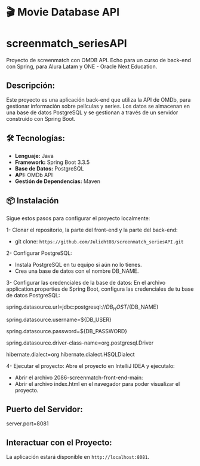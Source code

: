 # 🎬 Movie Database API

# screenmatch_seriesAPI
Proyecto de screenmatch con OMDB API. Echo para un curso de back-end con Spring, para Alura Latam y ONE - Oracle Next Education.

## Descripción:
Este proyecto es una aplicación back-end que utiliza la API de OMDb, para gestionar información sobre películas y series. Los datos se almacenan en una base de datos PostgreSQL y se gestionan a través de un servidor construido con Spring Boot.

## 🛠️ Tecnologías:
- **Lenguaje:** Java 
- **Framework:** Spring Boot 3.3.5
- **Base de Datos:** PostgreSQL
- **API:** OMDb API
- **Gestión de Dependencias:** Maven

## 📦 Instalación
Sigue estos pasos para configurar el proyecto localmente:

1- Clonar el repositorio, la parte del front-end y la parte del back-end:

- git clone: `https://github.com/Julieht08/screenmatch_seriesAPI.git`
  
2- Configurar PostgreSQL:

- Instala PostgreSQL en tu equipo si aún no lo tienes.
- Crea una base de datos con el nombre DB_NAME.
  
3- Configurar las credenciales de la base de datos: En el archivo application.properties de Spring Boot, configura las credenciales de tu base de datos PostgreSQL:

spring.datasource.url=jdbc:postgresql://${DB_HOST}/${DB_NAME}

spring.datasource.username=${DB_USER}

spring.datasource.password=${DB_PASSWORD}

spring.datasource.driver-class-name=org.postgresql.Driver

hibernate.dialect=org.hibernate.dialect.HSQLDialect

4- Ejecutar el proyecto: Abre el proyecto en IntelliJ IDEA y ejecutalo:
- Abrir el archivo 2086-screenmatch-front-end-main:
- Abrir el archivo index.html en el navegador para poder visualizar el proyecto.

## Puerto del Servidor:
server.port=8081

## Interactuar con el Proyecto:
La aplicación estará disponible en `http://localhost:8081`.


